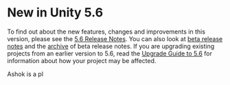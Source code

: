  
# New in Unity 5.6 
 To find out about the new features, changes and improvements in this version, please see the [5.6 Release Notes](https://unity3d.com/unity/whats-new/unity-5.6.0). 
 You can also look at [beta release notes](https://unity3d.com/unity/beta#notes) and the [archive](https://unity3d.com/unity/beta/archive) of beta release notes. 
 If you are upgrading existing projects from an earlier version to 5.6, read the [Upgrade Guide to 5.6](http://docs.google.com/UpgradeGuide56) for information about how your project may be affected. 
 
 Ashok is a pl